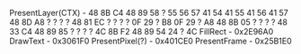 PresentLayer(CTX) - 48 8B C4 48 89 58 ? 55 56 57 41 54 41 55 41 56 41 57 48 8D A8 ? ? ? ? 48 81 EC ? ? ? ? 0F 29 ? B8 0F 29 ? A8 48 8B 05 ? ? ? ? 48 33 C4 48 89 85 ? ? ? ? 4C 8B F2 48 89 54 24 ? 4C
FillRect - 0x2E96A0
DrawText - 0x3061F0
PresentPixel(?) - 0x401CE0
PresentFrame - 0x25B1E0
